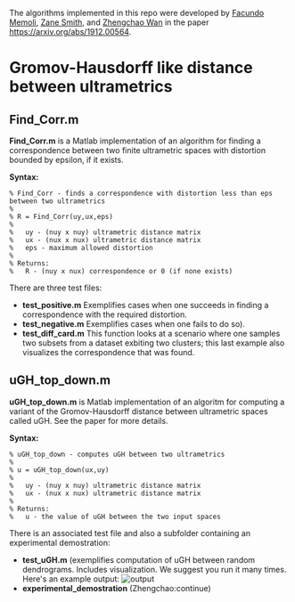 The algorithms implemented in this repo were developed by [Facundo Memoli](https://people.math.osu.edu/memolitechera.1/), [Zane Smith](https://github.com/Zane3G), and [Zhengchao Wan](https://math.osu.edu/people/wan.252-0) in the paper https://arxiv.org/abs/1912.00564.

# Gromov-Hausdorff like distance between ultrametrics
## Find_Corr.m
**Find_Corr.m** is a Matlab implementation of an algorithm for finding a correspondence between two finite ultrametric spaces with distortion bounded by epsilon, if it exists.

**Syntax:**
```
% Find_Corr - finds a correspondence with distortion less than eps between two ultrametrics
%
% R = Find_Corr(uy,ux,eps)
%
%	uy - (nuy x nuy) ultrametric distance matrix
%	ux - (nux x nux) ultrametric distance matrix
%	eps - maximum allowed distortion
%
% Returns:
%	R - (nuy x nux) correspondence or 0 (if none exists)
```
There are three test files: 
- **test_positive.m** Exemplifies cases when one succeeds in finding a correspondence with the required distortion. 
- **test_negative.m** Exemplifies cases when one fails to do so). 
- **test_diff_card.m** This function looks at a scenario where one samples two subsets from a dataset exbiting two clusters; 
this last example also visualizes the correspondence that was found.

## uGH_top_down.m
**uGH_top_down.m** is Matlab implementation of an algoritm for computing a variant of the Gromov-Hausdorff distance between ultrametric spaces called uGH. See the paper for more details. 

**Syntax:**
```
% uGH_top_down - computes uGH between two ultrametrics
%
% u = uGH_top_down(ux,uy)
%
%	uy - (nuy x nuy) ultrametric distance matrix
%	ux - (nux x nux) ultrametric distance matrix
%	
% Returns:
%	u - the value of uGH between the two input spaces
```
There is an associated test file and also a subfolder containing an experimental demostration:
- **test_uGH.m** (exemplifies computation of uGH between random dendrograms. Includes visualization. We suggest you run it many times. Here's an example output:
![output](https://github.com/ndag/ultrametrics/blob/master/dendros.png)
- **experimental_demostration** (Zhengchao:continue)
